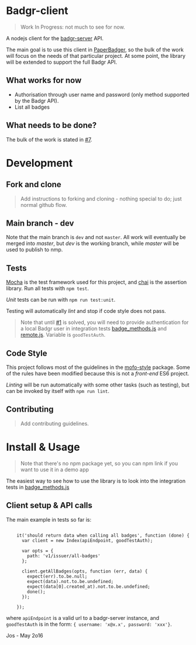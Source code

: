 # Badgr-client

> Work In Progress: not much to see for now.

A nodejs client for the [badgr-server](https://github.com/concentricsky/badgr-server) API.

The main goal is to use this client in [PaperBadger](https://github.com/mozillascience/PaperBadger/), so the bulk of the
work will focus on the needs of that particular project. At some point, the library will be extended to support the full Badgr API.

## What works for now
  - Authorisation through user name and password (only method supported by the Badgr API).
  - List all badges

## What needs to be done?
The bulk of the work is stated in [#7](https://github.com/josmas/badgr-client/issues/7).


# Development

## Fork and clone

> Add instructions to forking and cloning - nothing special to do; just normal github flow.

## Main branch - dev
Note that the main branch is `dev` and not `master`. All work will eventually be merged into _master_, but _dev_ is the
working branch, while _master_ will be used to publish to nmp.

## Tests
[Mocha](https://mochajs.org/) is the test framework used for this project, and [chai](http://chaijs.com/api/bdd/) is the assertion library.
Run all tests with `npm test`.

_Unit_ tests can be run with `npm run test:unit`.

Testing will automatically _lint_ and stop if code style does not pass.

> Note that until [#1](https://github.com/josmas/badgr-client/issues/1) is solved, you will need to provide authentication
> for a local Badgr user in integration tests [badge_methods.js](https://github.com/josmas/badgr-client/blob/dev/test/integration/badge_methods.js)
> and [remote.js](https://github.com/josmas/badgr-client/blob/dev/test/integration/remote.js). Variable is `goodTestAuth`.

## Code Style
This project follows most of the guidelines in the [mofo-style](https://github.com/MozillaFoundation/mofo-style) package.
Some of the rules have been modified because this is not a _front-end_ ES6 project.

_Linting_ will be run automatically with some other tasks (such as testing), but can be invoked by itself with `npm run lint`.

## Contributing

> Add contributing guidelines.

# Install & Usage

> Note that there's no npm package yet, so you can npm link if you want to use it in a demo app

The easiest way to see how to use the library is to look into the integration tests in
[badge_methods.js](https://github.com/josmas/badgr-client/blob/dev/test/integration/badge_methods.js)

## Client setup & API calls

The main example in tests so far is:

```

    it('should return data when calling all badges', function (done) {
      var client = new Index(apiEndpoint, goodTestAuth);

      var opts = {
        path: 'v1/issuer/all-badges'
      };

      client.getAllBadges(opts, function (err, data) {
        expect(err).to.be.null;
        expect(data).not.to.be.undefined;
        expect(data[0].created_at).not.to.be.undefined;
        done();
      });

    });

```

where `apiEndpoint` is a valid url to a badgr-server instance, and `goodTestAuth` is in the form: `{ username: 'x@x.x', password: 'xxx'}`.


Jos - May 2o16
